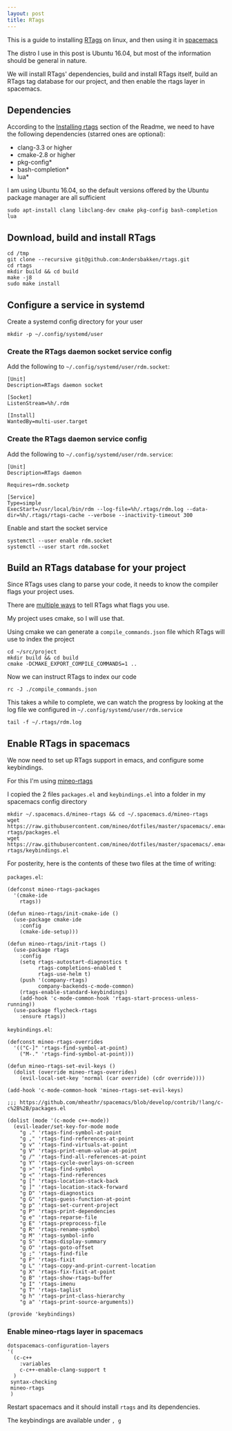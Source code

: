 ```yaml
---
layout: post
title: RTags
---
```


This is a guide to installing [RTags](https://github.com/Andersbakken/rtags) on linux, and then using it in [spacemacs](http://spacemacs.org/)

The distro I use in this post is Ubuntu 16.04, but most of the information should be general in nature.

We will install RTags' dependencies, build and install RTags itself, build an RTags tag database for
our project, and then enable the rtags layer in spacemacs.

## Dependencies

According to the [Installing rtags](https://github.com/Andersbakken/rtags#installing-rtags) section of the Readme,
we need to have the following dependencies (starred ones are optional):

- clang-3.3 or higher
- cmake-2.8 or higher
- pkg-config*
- bash-completion*
- lua*

I am using Ubuntu 16.04, so the default versions offered by the Ubuntu package manager are all sufficient

    sudo apt-install clang libclang-dev cmake pkg-config bash-completion lua

## Download, build and install RTags

    cd /tmp
    git clone --recursive git@github.com:Andersbakken/rtags.git
    cd rtags
    mkdir build && cd build
    make -j8
    sudo make install

## Configure a service in systemd

Create a systemd config directory for your user

    mkdir -p ~/.config/systemd/user

### Create the RTags daemon socket service config

Add the following to `~/.config/systemd/user/rdm.socket`:

    [Unit]
    Description=RTags daemon socket

    [Socket]
    ListenStream=%h/.rdm

    [Install]
    WantedBy=multi-user.target

### Create the RTags daemon service config

Add the following to `~/.config/systemd/user/rdm.service`:

    [Unit]
    Description=RTags daemon

    Requires=rdm.socketp

    [Service]
    Type=simple
    ExecStart=/usr/local/bin/rdm --log-file=%h/.rtags/rdm.log --data-dir=%h/.rtags/rtags-cache --verbose --inactivity-timeout 300

Enable and start the socket service

    systemctl --user enable rdm.socket
    systemctl --user start rdm.socket

## Build an RTags database for your project

Since RTags uses clang to parse your code, it needs to know the compiler flags your project uses.

There are [multiple ways](https://github.com/Andersbakken/rtags#setup) to tell RTags what flags you use.

My project uses cmake, so I will use that.

Using cmake we can generate a `compile_commands.json` file which RTags will use to index the project

    cd ~/src/project
    mkdir build && cd build
    cmake -DCMAKE_EXPORT_COMPILE_COMMANDS=1 ..

Now we can instruct RTags to index our code

    rc -J ./compile_commands.json

This takes a while to complete, we can watch the progress by looking at the log file we configured in `~/.config/systemd/user/rdm.service`

    tail -f ~/.rtags/rdm.log

## Enable RTags in spacemacs

We now need to set up RTags support in emacs, and configure some keybindings.

For this I'm using [mineo-rtags](https://github.com/mineo/dotfiles/tree/master/spacemacs/.emacs.d/private/layers/mineo-rtags)

I copied the 2 files `packages.el` and `keybindings.el` into a folder in my spacemacs config directory

    mkdir ~/.spacemacs.d/mineo-rtags && cd ~/.spacemacs.d/mineo-rtags
    wget https://raw.githubusercontent.com/mineo/dotfiles/master/spacemacs/.emacs.d/private/layers/mineo-rtags/packages.el
    wget https://raw.githubusercontent.com/mineo/dotfiles/master/spacemacs/.emacs.d/private/layers/mineo-rtags/keybindings.el

For posterity, here is the contents of these two files at the time of writing:

`packages.el`:

```
(defconst mineo-rtags-packages
  '(cmake-ide
    rtags))

(defun mineo-rtags/init-cmake-ide ()
  (use-package cmake-ide
    :config
    (cmake-ide-setup)))

(defun mineo-rtags/init-rtags ()
  (use-package rtags
    :config
    (setq rtags-autostart-diagnostics t
          rtags-completions-enabled t
          rtags-use-helm t)
    (push '(company-rtags)
          company-backends-c-mode-common)
    (rtags-enable-standard-keybindings)
    (add-hook 'c-mode-common-hook 'rtags-start-process-unless-running))
  (use-package flycheck-rtags
    :ensure rtags))
```

`keybindings.el`:

```
(defconst mineo-rtags-overrides
  '(("C-]" 'rtags-find-symbol-at-point)
    ("M-." 'rtags-find-symbol-at-point)))

(defun mineo-rtags-set-evil-keys ()
  (dolist (override mineo-rtags-overrides)
    (evil-local-set-key 'normal (car override) (cdr override))))

(add-hook 'c-mode-common-hook 'mineo-rtags-set-evil-keys)

;;; https://github.com/mheathr/spacemacs/blob/develop/contrib/!lang/c-c%2B%2B/packages.el

(dolist (mode '(c-mode c++-mode))
  (evil-leader/set-key-for-mode mode
    "g ." 'rtags-find-symbol-at-point
    "g ," 'rtags-find-references-at-point
    "g v" 'rtags-find-virtuals-at-point
    "g V" 'rtags-print-enum-value-at-point
    "g /" 'rtags-find-all-references-at-point
    "g Y" 'rtags-cycle-overlays-on-screen
    "g >" 'rtags-find-symbol
    "g <" 'rtags-find-references
    "g [" 'rtags-location-stack-back
    "g ]" 'rtags-location-stack-forward
    "g D" 'rtags-diagnostics
    "g G" 'rtags-guess-function-at-point
    "g p" 'rtags-set-current-project
    "g P" 'rtags-print-dependencies
    "g e" 'rtags-reparse-file
    "g E" 'rtags-preprocess-file
    "g R" 'rtags-rename-symbol
    "g M" 'rtags-symbol-info
    "g S" 'rtags-display-summary
    "g O" 'rtags-goto-offset
    "g ;" 'rtags-find-file
    "g F" 'rtags-fixit
    "g L" 'rtags-copy-and-print-current-location
    "g X" 'rtags-fix-fixit-at-point
    "g B" 'rtags-show-rtags-buffer
    "g I" 'rtags-imenu
    "g T" 'rtags-taglist
    "g h" 'rtags-print-class-hierarchy
    "g a" 'rtags-print-source-arguments))

(provide 'keybindings)
```

### Enable mineo-rtags layer in spacemacs

    dotspacemacs-configuration-layers
    '(
      (c-c++
        :variables
        c-c++-enable-clang-support t
      )
     syntax-checking
     mineo-rtags
     )

Restart spacemacs and it should install `rtags` and its dependencies.

The keybindings are available under `, g`
